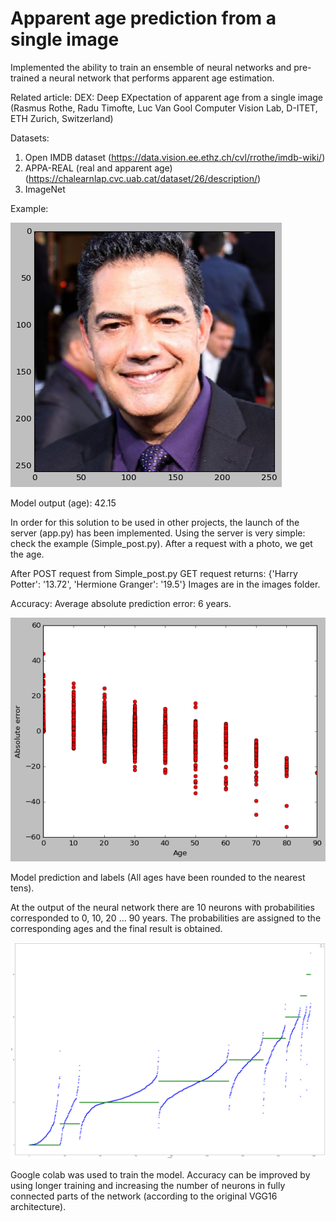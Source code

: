 # Apparent age prediction from a single image

Implemented the ability to train an ensemble of neural networks and pre-trained a neural network that performs apparent age estimation.

Related article:
DEX: Deep EXpectation of apparent age from a single image
(Rasmus Rothe, Radu Timofte, Luc Van Gool
Computer Vision Lab, D-ITET, ETH Zurich, Switzerland)

Datasets: 
1. Open IMDB dataset (https://data.vision.ee.ethz.ch/cvl/rrothe/imdb-wiki/)
2. APPA-REAL (real and apparent age)(https://chalearnlap.cvc.uab.cat/dataset/26/description/)
3. ImageNet

Example:

![Vann Damm](readme_images/Van_Damm.png)
 
Model output (age):
42.15

In order for this solution to be used in other projects, the launch of the server (app.py) has been implemented.
Using the server is very simple: check the example (Simple_post.py).
After a request with a photo, we get the age.

After POST request from Simple_post.py
GET request returns:
{'Harry Potter': '13.72', 'Hermione Granger': '19.5'}
Images are in the images folder.

Accuracy: Average absolute prediction error: 6 years.

![errors_ages1](readme_images/errors_ages1.png)

Model prediction and labels (All ages have been rounded to the nearest tens).

At the output of the neural network there are 10 neurons with probabilities corresponded to 0, 10, 20 ... 90 years. The probabilities are assigned to the corresponding ages and the final result is obtained.

![errors_ages2](readme_images/errors_ages2.png)

Google colab was used to train the model.
Accuracy can be improved by using longer training and increasing the number of neurons in fully connected parts of the network
(according to the original VGG16 architecture).
